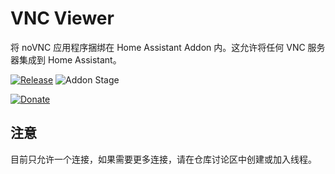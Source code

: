 # VNC Viewer

将 noVNC 应用程序捆绑在 Home Assistant Addon 内。这允许将任何 VNC 服务器集成到 Home Assistant。

[![Release][release-badge]][release]
![Addon Stage][stage-badge]

[![Donate][donation-badge]][donation-url]

## 注意

目前只允许一个连接，如果需要更多连接，请在仓库讨论区中创建或加入线程。

[stage-badge]: https://img.shields.io/badge/Addon%20stage-stable-green.svg

[release-badge]: https://img.shields.io/badge/version-v1.6.3-blue.svg
[release]: https://github.com/Poeschl-HomeAssistant-Addons/vnc-viewer/tree/v1.6.3

[donation-badge]: https://img.shields.io/badge/Buy%20me%20a%20coffee-%23d32f2f?logo=buy-me-a-coffee&style=for-the-badge&logoColor=white
[donation-url]: https://www.buymeacoffee.com/Poeschl